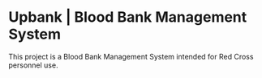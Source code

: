 # Upbank | Blood Bank Management System
This project is a Blood Bank Management System intended for Red Cross personnel use.
